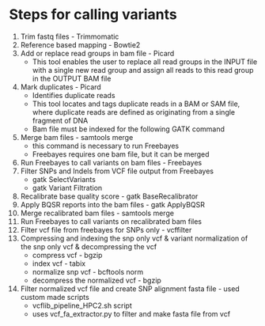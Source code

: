# Steps for calling variants
1. Trim fastq files - Trimmomatic
2. Reference based mapping - Bowtie2
3. Add or replace read groups in bam file - Picard
	- This tool enables the user to replace all read groups in the INPUT file with a single new read group and assign all reads to this read group in the OUTPUT BAM file
5. Mark duplicates - Picard
	- Identifies duplicate reads
	- This tool locates and tags duplicate reads in a BAM or SAM file, where duplicate reads are defined as originating from a single fragment of DNA
	- Bam file must be indexed for the following GATK command
7. Merge bam files - samtools merge
	- this command is necessary to run Freebayes
	- Freebayes requires one bam file, but it can be merged
9. Run Freebayes to call variants on bam files - Freebayes
10. Filter SNPs and Indels from VCF file output from Freebayes
	- gatk SelectVariants
	- gatk Variant Filtration
12. Recalibrate base quality score - gatk BaseRecalibrator
13. Apply BQSR reports into the bam files - gatk ApplyBQSR
14. Merge recalibrated bam files - samtools merge
15. Run Freebayes to call variants on recalibrated bam files
16. Filter vcf file from freebayes for SNPs only - vcffilter
17. Compressing and indexing the snp only vcf & variant normalization of the snp only vcf & decompressing the vcf
	- compress vcf - bgzip
	- index vcf - tabix
	- normalize snp vcf - bcftools norm
	- decompress the normalized vcf - bgzip
18. Filter normalized vcf file and create SNP alignment fasta file - used custom made scripts
	- vcflib_pipeline_HPC2.sh script
	- uses vcf_fa_extractor.py to filter and make fasta file from vcf